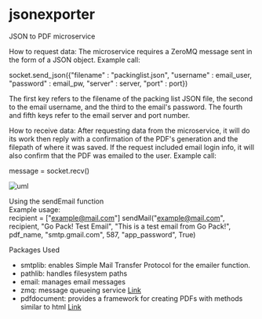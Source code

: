 # jsonexporter
JSON to PDF microservice

How to request data:
The microservice requires a ZeroMQ message sent in the form of a JSON object. Example call:

socket.send_json({"filename" : "packinglist.json", "username" : email_user, "password" : email_pw, "server" : server, "port" : port})

The first key refers to the filename of the packing list JSON file, the second to the email username, and the third to the email's password. The fourth and fifth keys refer to the email server and port number.

How to receive data:
After requesting data from the microservice, it will do its work then reply with a confirmation of the PDF's generation and the filepath of where it was saved. If the request included email login info, it will also confirm that the PDF was emailed to the user. Example call:

message = socket.recv()

![uml](https://github.com/user-attachments/assets/5382e5bd-92d1-45f9-8687-f88d71504a9c)

Using the sendEmail function <br>
Example usage: <br>
recipient = ["example@mail.com"]
sendMail("example@mail.com", recipient, "Go Pack! Test Email", "This is a test email from Go Pack!", pdf_name, "smtp.gmail.com", 587, "app_password", True)

Packages Used
- smtplib: enables Simple Mail Transfer Protocol for the emailer function.
- pathlib: handles filesystem paths
- email: manages email messages
- zmq: message queueing service [Link](https://zeromq.org/)
- pdfdocument: provides a framework for creating PDFs with methods similar to html [Link](https://github.com/matthiask/pdfdocument/)
